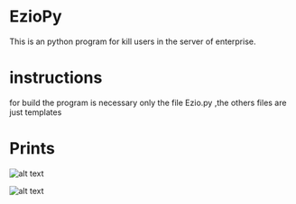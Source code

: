 # EzioPy
This is an python program for kill users in the server of enterprise.

# instructions

for build the program is necessary only the file Ezio.py ,the others files are just templates

# Prints

![alt text](https://github.com/hun251/EzioPy/blob/main/Prints/tela%201.png)

![alt text](https://github.com/hun251/EzioPy/blob/main/Prints/tela2.png)
